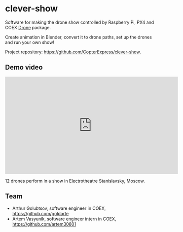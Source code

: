 # clever-show

Software for making the drone show controlled by Raspberry Pi, PX4 and COEX [Drone](https://github.com/CopterExpress/drone) package.

Create animation in Blender, convert it to drone paths, set up the drones and run your own show!

Project repository: https://github.com/CopterExpress/clever-show.

## Demo video

<iframe width="560" height="315" src="https://www.youtube.com/embed/HdHbZFz7nR0" frameborder="0" allow="accelerometer; autoplay; encrypted-media; gyroscope; picture-in-picture" allowfullscreen></iframe>

12 drones perform in a show in Electrotheatre Stanislavsky, Moscow.

## Team

* Arthur Golubtsov, software engineer in COEX, https://github.com/goldarte
* Artem Vasyunik, software engineer intern in COEX, https://github.com/artem30801
